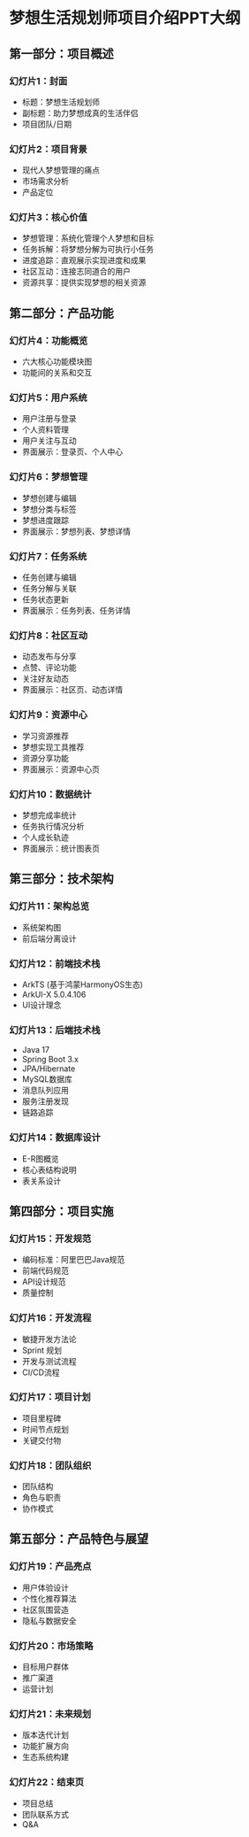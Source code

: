 # 梦想生活规划师项目介绍PPT大纲

## 第一部分：项目概述

### 幻灯片1：封面
- 标题：梦想生活规划师
- 副标题：助力梦想成真的生活伴侣
- 项目团队/日期

### 幻灯片2：项目背景
- 现代人梦想管理的痛点
- 市场需求分析
- 产品定位

### 幻灯片3：核心价值
- 梦想管理：系统化管理个人梦想和目标
- 任务拆解：将梦想分解为可执行小任务
- 进度追踪：直观展示实现进度和成果
- 社区互动：连接志同道合的用户
- 资源共享：提供实现梦想的相关资源

## 第二部分：产品功能

### 幻灯片4：功能概览
- 六大核心功能模块图
- 功能间的关系和交互

### 幻灯片5：用户系统
- 用户注册与登录
- 个人资料管理
- 用户关注与互动
- 界面展示：登录页、个人中心

### 幻灯片6：梦想管理
- 梦想创建与编辑
- 梦想分类与标签
- 梦想进度跟踪
- 界面展示：梦想列表、梦想详情

### 幻灯片7：任务系统
- 任务创建与编辑
- 任务分解与关联
- 任务状态更新
- 界面展示：任务列表、任务详情

### 幻灯片8：社区互动
- 动态发布与分享
- 点赞、评论功能
- 关注好友动态
- 界面展示：社区页、动态详情

### 幻灯片9：资源中心
- 学习资源推荐
- 梦想实现工具推荐
- 资源分享功能
- 界面展示：资源中心页

### 幻灯片10：数据统计
- 梦想完成率统计
- 任务执行情况分析
- 个人成长轨迹
- 界面展示：统计图表页

## 第三部分：技术架构

### 幻灯片11：架构总览
- 系统架构图
- 前后端分离设计

### 幻灯片12：前端技术栈
- ArkTS (基于鸿蒙HarmonyOS生态)
- ArkUI-X 5.0.4.106
- UI设计理念

### 幻灯片13：后端技术栈
- Java 17
- Spring Boot 3.x
- JPA/Hibernate
- MySQL数据库
- 消息队列应用
- 服务注册发现
- 链路追踪

### 幻灯片14：数据库设计
- E-R图概览
- 核心表结构说明
- 表关系设计

## 第四部分：项目实施

### 幻灯片15：开发规范
- 编码标准：阿里巴巴Java规范
- 前端代码规范
- API设计规范
- 质量控制

### 幻灯片16：开发流程
- 敏捷开发方法论
- Sprint 规划
- 开发与测试流程
- CI/CD流程

### 幻灯片17：项目计划
- 项目里程碑
- 时间节点规划
- 关键交付物

### 幻灯片18：团队组织
- 团队结构
- 角色与职责
- 协作模式

## 第五部分：产品特色与展望

### 幻灯片19：产品亮点
- 用户体验设计
- 个性化推荐算法
- 社区氛围营造
- 隐私与数据安全

### 幻灯片20：市场策略
- 目标用户群体
- 推广渠道
- 运营计划

### 幻灯片21：未来规划
- 版本迭代计划
- 功能扩展方向
- 生态系统构建

### 幻灯片22：结束页
- 项目总结
- 团队联系方式
- Q&A 